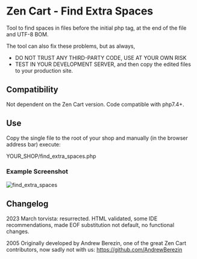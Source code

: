 # Zen Cart - Find Extra Spaces
Tool to find spaces in files before the initial php tag, at the end of the file and UTF-8 BOM.

The tool can also fix these problems, but as always,
- DO NOT TRUST ANY THIRD-PARTY CODE, USE AT YOUR OWN RISK
- TEST IN YOUR DEVELOPMENT SERVER, and then copy the edited files to your  production site.

## Compatibility
Not dependent on the Zen Cart version. Code compatible with php7.4+.

## Use
Copy the single file to the root of your shop and manually (in the browser address bar) execute: 

YOUR_SHOP/find_extra_spaces.php
 ### Example Screenshot
![find_extra_spaces](https://user-images.githubusercontent.com/4391026/224976273-4f314bce-e54a-405e-8045-f5e5df6c0083.gif)

## Changelog
2023 March torvista: resurrected. HTML validated, some IDE recommendations, made EOF substitution not default, no functional changes.

2005 Originally developed by Andrew Berezin, one of the great Zen Cart contributors, now sadly not with us: 
https://github.com/AndrewBerezin
